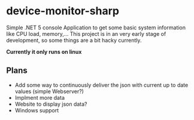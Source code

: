 # device-monitor-sharp
Simple .NET 5 console Application to get some basic system information like CPU load, memory,... 
This project is in an very early stage of development, so some things are a bit hacky currently.

**Currently it only runs on linux**

## Plans
- Add some way to continuously deliver the json with current up to date values (simple Webserver?)
- Implment more data
- Website to display json data?
- Windows support

